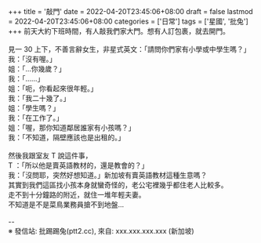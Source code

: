 +++
title = '敲門'
date = 2022-04-20T23:45:06+08:00
draft = false
lastmod = 2022-04-20T23:45:06+08:00
categories = ['日常']
tags = ['星國', '批兔']
+++
前天大約下班時間，有人敲我們家大門。想有人訂包裹，就去開門。<br>
<br>
見一 30 上下，不善言辭女生，非星式英文：「請問你們家有小學或中學生嗎？」<br>
我：「沒有喔。」<br>
姐：「…你幾歲？」<br>
我：「……」<br>
姐：「呃，你看起來很年輕。」<br>
我：「我二十幾了。」<br>
姐：「學生嗎？」<br>
我：「在工作了。」<br>
姐：「喔，那你知道鄰居誰家有小孩嗎？」<br>
我：「不知道，隔壁應該也是出租的。」<br>
<br>
然後我跟室友 T 說這件事，<br>
T ：「所以他是賣英語教材的，還是教會的？」<br>
我：「沒問耶，突然好想知道。」新加坡有賣英語教材這種生意嗎？<br>
其實到我們這區找小孩本身就蠻奇怪的，老公宅裡幾乎都住老人比較多。<br>
走不到十分鐘路的附近，就住一堆年輕夫妻。<br>
不知道是不是菜鳥業務員搶不到地盤…<br>
<br>
--<br>
※ 發信站: 批踢踢兔(ptt2.cc), 來自: xxx.xxx.xxx.xxx (新加坡)<br>
